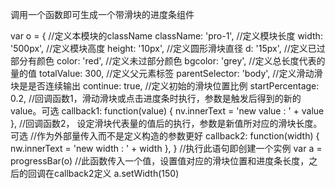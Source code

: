 调用一个函数即可生成一个带滑块的进度条组件
 
  
var o = {
    //定义本模块的className
    className: 'pro-1',
    //定义模块长度
    width: '500px',
    //定义模块高度
    height: '10px',
    //定义圆形滑块直径
    d: '15px',
    //定义已过部分有颜色
    color: 'red',
    //定义未过部分颜色
    bgcolor: 'grey',
    //定义总长度代表的量的值
    totalValue: 300,
    //定义父元素标签
    parentSelector: 'body',
    //定义滑动滑块是是否连续输出
    continue: true,
    //定义初始的滑块位置比例
    startPercentage: 0.2,
    //回调函数1，滑动滑块或点击进度条时执行，参数是触发后得到的新的value。可选
    callback1: function(value) {
        nv.innerText = 'new value : ' + value
    },
    //回调函数2， 设定滑块代表量的值后的执行，参数是新值所对应的滑块长度。可选
    //作为外部量传入而不是定义构造的参数更好
    callback2: function(width) {
        nw.innerText = 'new width : ' + width
    },
}
//执行此语句即创建一个实例
var a = progressBar(o)
//此函数传入一个值，设置值对应的滑块位置和进度条长度，之后的回调在callback2定义
a.setWidth(150)
